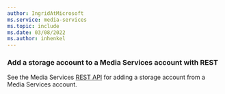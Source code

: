 ```yaml
---
author: IngridAtMicrosoft
ms.service: media-services 
ms.topic: include
ms.date: 03/08/2022
ms.author: inhenkel
---
```


### Add a storage account to a Media Services account with REST

See the Media Services [REST API](https://docs.microsoft.com/en-us/rest/api/media/mediaservices/update) for adding a storage account from a Media Services account.
